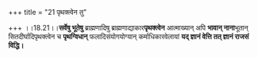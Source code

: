 +++
title = "21 पृथक्त्वेन तु"

+++
।।18.21।।**सर्वेषु भूतेषु** ब्राह्मणादिषु ब्राह्मणाद्याकार**पृथक्त्वेन**
आत्माख्यान् अपि **भावान् नाना**भूतान् सितदीर्घादिपृथक्त्वेन च
**पृथग्विधान्** फलादिसंयोगयोग्यान् कर्माधिकारवेलायां **यद् ज्ञानं वेत्ति
तत् ज्ञानं राजसं विद्धि।**
